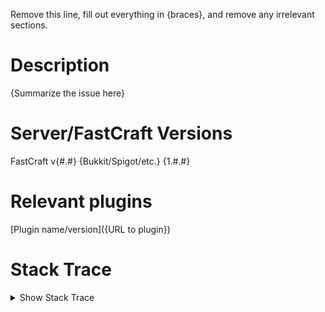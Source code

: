 Remove this line, fill out everything in {braces}, and remove any irrelevant sections.

# Description
{Summarize the issue here}

# Server/FastCraft Versions
FastCraft v{#.#}
{Bukkit/Spigot/etc.} {1.#.#}

# Relevant plugins
[Plugin name/version]({URL to plugin})

# Stack Trace
<details>
    <summary>Show Stack Trace</summary>
    <code>{Copy stack trace from console here}</code>
</details>